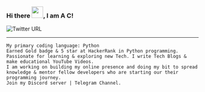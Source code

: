 ### Hi there <img src="https://raw.githubusercontent.com/MartinHeinz/MartinHeinz/master/wave.gif" width="30px">, I am A C!

![Twitter URL](https://img.shields.io/twitter/url?style=social&url=https%3A%2F%2Ftwitter.fr)

----


    My primary coding language: Python
    Earned Gold badge & 5 star at HackerRank in Python programming.
    Passionate for learning & exploring new Tech. I write Tech Blogs & make educational YouTube Videos.
    I am working on building my online presence and doing my bit to spread knowledge & mentor fellow developers who are starting our their programming journey.
    Join my Discord server | Telegram Channel.
